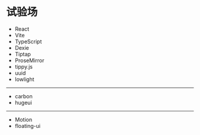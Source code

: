 # 试验场

- React
- Vite
- TypeScript
- Dexie
- Tiptap
- ProseMirror
- tippy.js
- uuid
- lowlight

---

- carbon
- hugeui

---

- Motion
- floating-ui
